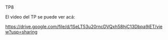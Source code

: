 TP8

El video del TP se puede ver acá:

https://drive.google.com/file/d/1SeLT53u20rncDVQxh58hjC13Dbpa9iET/view?usp=sharing